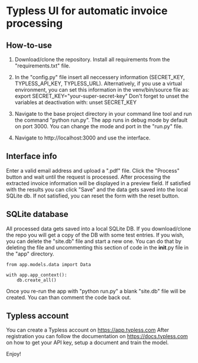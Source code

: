 # Typless UI for automatic invoice processing

## How-to-use
1. Download/clone the repository. Install all requirements from the "requirements.txt" file.

2. In the "config.py" file insert all neccessery information (SECRET_KEY, TYPLESS_API_KEY, TYPLESS_URL). 
Alternatively, if you use a virtual environment, you can set this information in the venv/bin/source file as:
export SECRET_KEY="your-super-secret-key"
Don't forget to unset the variables at deactivation with:
unset SECRET_KEY

3. Navigate to the base project directory in your command line tool and run the command "python run.py". The app runs
in debug mode by default on port 3000. You can change the mode and port in the "run.py" file.

4. Navigate to http://localhost:3000 and use the interface.


## Interface info
Enter a valid email address and upload a ".pdf" file. 
Click the "Process" button and wait until the request is processed. 
After processing the extracted invoice information will be displayed in a preview field. 
If satisfied with the results you can click "Save" and the data gets saved into the local SQLite db.
If not satisfied, you can reset the form with the reset button.


## SQLite database
All processed data gets saved into a local SQLite DB. If you download/clone the repo you will get a copy of the DB with some test entries.
If you wish, you can delete the "site.db" file and start a new one. You can do that by deleting the file and uncommenting this section of code
in the __init__.py file in the "app" directory.

```
from app.models.data import Data

with app.app_context():
    db.create_all()
```

Once you re-run the app with "python run.py" a blank "site.db" file will be created. You can than comment the code back out.

## Typless account
You can create a Typless account on https://app.typless.com
After registration you can follow the documentation on https://docs.typless.com on how to get your API key,
setup a document and train the model.

Enjoy!